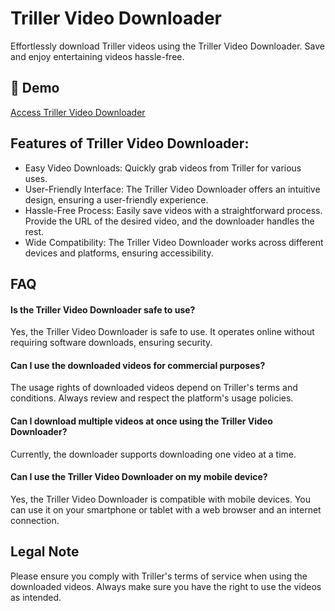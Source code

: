 # Triller Video Downloader

Effortlessly download Triller videos using the Triller Video Downloader. Save and enjoy entertaining videos hassle-free.

## 🔗 Demo

[Access Triller Video Downloader](https://imgpanda.com/triller-video-downloader/)

## Features of Triller Video Downloader:

- Easy Video Downloads: Quickly grab videos from Triller for various uses.
- User-Friendly Interface: The Triller Video Downloader offers an intuitive design, ensuring a user-friendly experience.
- Hassle-Free Process: Easily save videos with a straightforward process. Provide the URL of the desired video, and the downloader handles the rest.
- Wide Compatibility: The Triller Video Downloader works across different devices and platforms, ensuring accessibility.

## FAQ

#### Is the Triller Video Downloader safe to use?

Yes, the Triller Video Downloader is safe to use. It operates online without requiring software downloads, ensuring security.

#### Can I use the downloaded videos for commercial purposes?

The usage rights of downloaded videos depend on Triller's terms and conditions. Always review and respect the platform's usage policies.

#### Can I download multiple videos at once using the Triller Video Downloader?

Currently, the downloader supports downloading one video at a time.

#### Can I use the Triller Video Downloader on my mobile device?

Yes, the Triller Video Downloader is compatible with mobile devices. You can use it on your smartphone or tablet with a web browser and an internet connection.

## Legal Note

Please ensure you comply with Triller's terms of service when using the downloaded videos. Always make sure you have the right to use the videos as intended.
